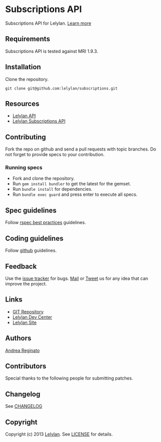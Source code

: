 # Subscriptions API

Subscriptions API for Lelylan. [Learn more](http://dev.lelylan.com/api/realtime/)


## Requirements

Subscriptions API is tested against MRI 1.9.3.


## Installation

Clone the repository.

    git clone git@github.com:lelylan/subscriptions.git


## Resources

* [Lelylan API](http://dev.lelylan.com)
* [Lelylan Subscriptions API](http://dev.lelylan.com/rest/locations/)


## Contributing

Fork the repo on github and send a pull requests with topic branches. Do not forget to 
provide specs to your contribution.


### Running specs

* Fork and clone the repository.
* Run `gem install bundler` to get the latest for the gemset.
* Run `bundle install` for dependencies.
* Run `bundle exec guard` and press enter to execute all specs.


## Spec guidelines

Follow [rspec best practices](https://docs.google.com/document/d/1gi00-wwPaLk5VvoAJhBVNh9Htw4Rwmj-Ut88T4M2MwI/edit?hl=en#) guidelines.


## Coding guidelines

Follow [github](https://github.com/styleguide/) guidelines.


## Feedback

Use the [issue tracker](http://github.com/lelylan/locations/issues) for bugs.
[Mail](mailto:touch@lelylan.com) or [Tweet](http://twitter.com/lelylan) us for any idea that can improve the project.


## Links 

* [GIT Repository](http://github.com/lelylan/locations)
* [Lelylan Dev Center](http://dev.lelylan.com)
* [Lelylan Site](http://lelylan.com)


## Authors

[Andrea Reginato](http://twitter.com/andreareginato)


## Contributors

Special thanks to the following people for submitting patches.


## Changelog

See [CHANGELOG](locations/blob/master/CHANGELOG.md)


## Copyright

Copyright (c) 2013 [Lelylan](http://lelylan.com). See [LICENSE](locations/blob/master/LICENSE.md) for details.
